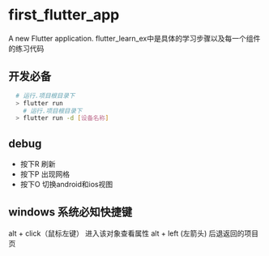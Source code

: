 # first_flutter_app

A new Flutter application. flutter_learn_ex中是具体的学习步骤以及每一个组件的练习代码



## 开发必备

```bash
  # 运行.项目根目录下
  > flutter run
    # 运行.项目根目录下
  > flutter run -d [设备名称]

```

## debug

* 按下R 刷新
* 按下P 出现网格
* 按下O 切换android和ios视图

## windows 系统必知快捷键

alt + click（鼠标左键）  进入该对象查看属性
alt + left (左箭头)  后退返回的项目页
